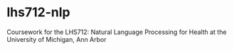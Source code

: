 # lhs712-nlp
Coursework for the LHS712: Natural Language Processing for Health at the University of Michigan, Ann Arbor
